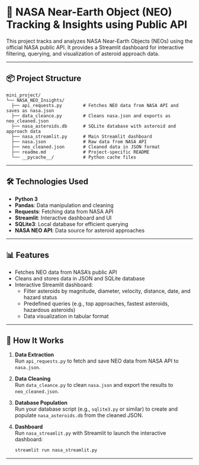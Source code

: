 # 🚀 NASA Near-Earth Object (NEO) Tracking & Insights using Public API

This project tracks and analyzes NASA Near-Earth Objects (NEOs) using the official NASA public API. It provides a Streamlit dashboard for interactive filtering, querying, and visualization of asteroid approach data.

---

## 📦 Project Structure

```mini_project/```   
```└── NASA_NEO_Insights/```   
 ```   ├── api_requests.py        # Fetches NEO data from NASA API and saves as nasa.json  ```    
 ```   ├── data_cleance.py        # Cleans nasa.json and exports as neo_cleaned.json  ```  
 ```   ├── nasa_asteroids.db      # SQLite database with asteroid and approach data  ```  
 ```   ├── nasa_streamlit.py      # Main Streamlit dashboard  ```  
 ```   ├── nasa.json              # Raw data from NASA API  ```  
 ```   ├── neo_cleaned.json       # Cleaned data in JSON format  ```  
 ```   ├── readme.md              # Project-specific README  ```  
 ```   └── __pycache__/           # Python cache files  ```  

---

## 🛠️ Technologies Used

- **Python 3**
- **Pandas**: Data manipulation and cleaning
- **Requests**: Fetching data from NASA API
- **Streamlit**: Interactive dashboard and UI
- **SQLite3**: Local database for efficient querying
- **NASA NEO API**: Data source for asteroid approaches

---

## 📊 Features

- Fetches NEO data from NASA’s public API
- Cleans and stores data in JSON and SQLite database
- Interactive Streamlit dashboard:
  - Filter asteroids by magnitude, diameter, velocity, distance, date, and hazard status
  - Predefined queries (e.g., top approaches, fastest asteroids, hazardous asteroids)
  - Data visualization in tabular format

---

## 🚦 How It Works

1. **Data Extraction**  
   Run `api_requests.py` to fetch and save NEO data from NASA API to `nasa.json`.

2. **Data Cleaning**  
   Run `data_cleance.py` to clean `nasa.json` and export the results to `neo_cleaned.json`.

3. **Database Population**  
   Run your database script (e.g., `sqlite3.py` or similar) to create and populate `nasa_asteroids.db` from the cleaned JSON.

4. **Dashboard**  
   Run `nasa_streamlit.py` with Streamlit to launch the interactive dashboard:
   ```sh
   streamlit run nasa_streamlit.py
   ```

---

